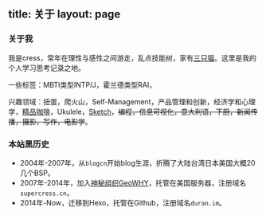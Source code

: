 title: 关于
layout: page
---
### 关于我

我是cress，常年在理性与感性之间游走，乱点技能树，家有[三只猫](https://www.instagram.com/p/BK0Tm-ZgWya/?taken-by=kuresu)。这里是我的个人学习思考记录之地。

一些标签：MBTI类型INTP/J，霍兰德类型RAI，

兴趣领域：扭蛋，爬火山，Self-Management，产品管理和创新，经济学和心理学，[精品咖啡](http://duran.im/tags/coffee/)，Ukulele，[Sketch](http://duran.im/tags/sketch/)，~~编程，信息可视化，意大利语，下厨，新闻传播，摄影，写作，电影学~~。

### 本站黑历史

- 2004年-2007年，从`blogcn`开始blog生涯，折腾了大陆台湾日本美国大概20几个BSP。
- 2007年-2014年，加入[神秘组织GeoWHY](https://site.douban.com/geowhy/room/13493/)，托管在美国服务器，注册域名`supercress.cn`。
- 2014年-Now，迁移到Hexo，托管在Github，注册域名`duran.im`。